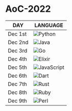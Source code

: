 # AoC-2022

| DAY     | LANGUAGE                                                                                                                     |
| ------- | ---------------------------------------------------------------------------------------------------------------------------- |
| Dec 1st | ![Python](https://img.shields.io/badge/python-3670A0?style=for-the-badge&logo=python&logoColor=ffdd54)                       |
| Dec 2nd | ![Java](https://img.shields.io/badge/java-%23ED8B00.svg?style=for-the-badge&logo=java&logoColor=white)                       |
| Dec 3rd | ![Go](https://img.shields.io/badge/go-%2300ADD8.svg?style=for-the-badge&logo=go&logoColor=white)                             |
| Dec 4th | ![Elixir](https://img.shields.io/badge/elixir-%234B275F.svg?style=for-the-badge&logo=elixir&logoColor=white)                 |
| Dec 5th | ![JavaScript](https://img.shields.io/badge/javascript-%23323330.svg?style=for-the-badge&logo=javascript&logoColor=%23F7DF1E) |
| Dec 6th | ![Dart](https://img.shields.io/badge/dart-%230175C2.svg?style=for-the-badge&logo=dart&logoColor=white)                       |
| Dec 7th | ![Rust](https://img.shields.io/badge/rust-%23000000.svg?style=for-the-badge&logo=rust&logoColor=white)                       |
| Dec 8th | ![Ruby](https://img.shields.io/badge/ruby-%23CC342D.svg?style=for-the-badge&logo=ruby&logoColor=white)                       |
| Dec 9th | ![Perl](https://img.shields.io/badge/perl-%2339457E.svg?style=for-the-badge&logo=perl&logoColor=white)                       |
